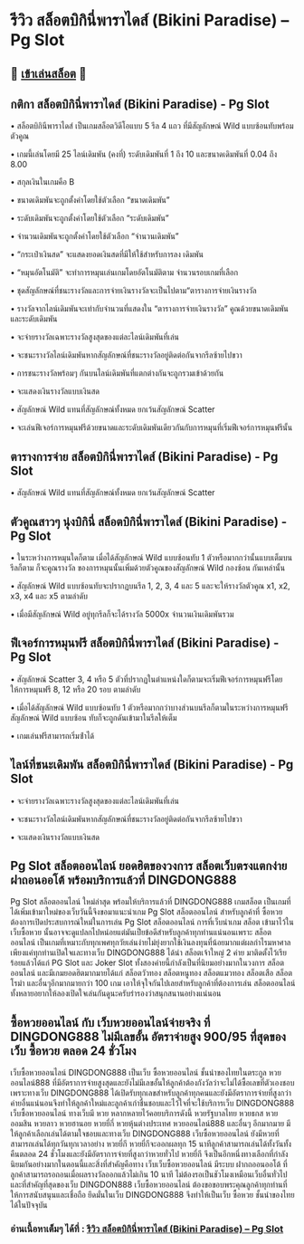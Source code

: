 # รีวิว สล็อตบิกินี่พาราไดส์ (Bikini Paradise) – Pg Slot

## 🎰 [เข้าเล่นสล็อต](https://bit.ly/3ryTLaH) 🎰

## กติกา สล็อตบิกินี่พาราไดส์ (Bikini Paradise) - Pg Slot

• สล็อตบิกินีพาราไดส์ เป็นเกมสล็อตวิดีโอแบบ 5 รีล 4 แถว ที่มีสัญลักษณ์ Wild แบบซ้อนทับพร้อมตัวคูณ

• เกมนี้เล่นโดยมี 25 ไลน์เดิมพัน (คงที่) ระดับเดิมพันที่ 1 ถึง 10 และขนาดเดิมพันที่ 0.04 ถึง 8.00

• สกุลเงินในเกมคือ B

• ขนาดเดิมพันจะถูกตั้งค่าโดยใช้ตัวเลือก “ขนาดเดิมพัน”

• ระดับเดิมพันจะถูกตั้งค่าโดยใช้ตัวเลือก “ระดับเดิมพัน”

• จํานวนเดิมพันจะถูกตั้งค่าโดยใช้ตัวเลือก “จำนวนเดิมพัน”

• “กระเป๋าเงินสด” จะแสดงยอดเงินสดที่มีให้ใช้สําหรับการลง เดิมพัน

• “หมุนอัตโนมัติ” จะทําการหมุนเล่นเกมโดยอัตโนมัติตาม จํานวนรอบเกมที่เลือก

• ชุดสัญลักษณ์ที่ชนะรางวัลและการจ่ายเงินรางวัลจะเป็นไปตาม“ตารางการจ่ายเงินรางวัล

• รางวัลจากไลน์เดิมพันจะเท่ากับจํานวนที่แสดงใน “ตารางการจ่ายเงินรางวัล” คูณด้วยขนาดเดิมพันและระดับเดิมพัน

• จะจ่ายรางวัลเฉพาะรางวัลสูงสุดของแต่ละไลน์เดิมพันที่เล่น

• จะชนะรางวัลไลน์เดิมพันหากสัญลักษณ์ที่ชนะรางวัลอยู่ติดต่อกันจากรีลซ้ายไปขวา

• การชนะรางวัลพร้อมๆ กันบนไลน์เดิมพันที่แตกต่างกันจะถูกรวมเข้าด้วยกัน

• จะแสดงเงินรางวัลแบบเงินสด

• สัญลักษณ์ Wild แทนที่สัญลักษณ์ทั้งหมด ยกเว้นสัญลักษณ์ Scatter

• จะเล่นฟีเจอร์การหมุนฟรีด้วยขนาดและระดับเดิมพันเดียวกันกับการหมุนที่เริ่มฟีเจอร์การหมุนฟรีนั้น

## ตารางการจ่าย สล็อตบิกินี่พาราไดส์ (Bikini Paradise) - Pg Slot

• สัญลักษณ์ Wild แทนที่สัญลักษณ์ทั้งหมด ยกเว้นสัญลักษณ์ Scatter

## ตัวคูณสาวๆ นุ่งบิกินี่ สล็อตบิกินี่พาราไดส์ (Bikini Paradise) - Pg Slot

• ในระหว่างการหมุนใดก็ตาม เมื่อได้สัญลักษณ์ Wild แบบซ้อนทับ 1 ตัวหรือมากกว่านั้นแบบเต็มบนรีลก็ตาม ก็จะคูณรางวัล ของการหมุนนั้นเพิ่มด้วยตัวคูณของสัญลักษณ์ Wild กองซ้อน กันเหล่านั้น

• สัญลักษณ์ Wild แบบซ้อนทับจะปรากฏบนรีล 1, 2, 3, 4 และ 5 และจะให้รางวัลตัวคูณ x1, x2, x3, x4 และ x5 ตามลําดับ

• เมื่อมีสัญลักษณ์ Wild อยู่ทุกรีลก็จะได้รางวัล 5000x จํานวนเงินเดิมพันรวม

## ฟีเจอร์การหมุนฟรี สล็อตบิกินี่พาราไดส์ (Bikini Paradise) - Pg Slot

• สัญลักษณ์ Scatter 3, 4 หรือ 5 ตัวที่ปรากฏในตําแหน่งใดก็ตามจะเริ่มฟีเจอร์การหมุนฟรีโดยให้การหมุนฟรี 8, 12 หรือ 20 รอบ ตามลําดับ

• เมื่อได้สัญลักษณ์ Wild แบบซ้อนทับ 1 ตัวหรือมากกว่าบางส่วนบนรีลก็ตามในระหว่างการหมุนฟรี สัญลักษณ์ Wild แบบซ้อน ทับก็จะถูกดันเข้ามาในรีลให้เต็ม

• เกมเล่นฟรีสามารถเริ่มซ้ําได้

## ไลน์ที่ชนะเดิมพัน สล็อตบิกินี่พาราไดส์ (Bikini Paradise) - Pg Slot

• จะจ่ายรางวัลเฉพาะรางวัลสูงสุดของแต่ละไลน์เดิมพันที่เล่น

• จะชนะรางวัลไลน์เดิมพันหากสัญลักษณ์ที่ชนะรางวัลอยู่ติดต่อกันจากรีลซ้ายไปขวา

• จะแสดงเงินรางวัลแบบเงินสด

## Pg Slot สล็อตออนไลน์ ยอดฮิตของวงการ สล็อตเว็บตรงแตกง่าย ฝาถอนออโต้ พร้อมบริการแล้วที่ DINGDONG888
Pg Slot สล็อตออนไลน์ ใหม่ล่าสุด พร้อมให้บริการแล้วที่ DINGDONG888 เกมสล็อต เป็นเกมที่ได้เพิ่มเข้ามาใหม่ของเว็บวันนี้จึงขอมาแนะนำเกม Pg Slot สล็อตออนไลน์ สำหรับลูกค้าที่ ซื้อหวย ต้องการเปิดประสบการณ์ใหม่ในการเล่น Pg Slot สล็อตออนไลน์ การที่เว็บนำเกม สล็อต เข้ามาไว้ใน เว็บซื้อหวย นั้นอาจจะดูแปลกไปหน่อยแต่มันเป็ยข้อดีสำหรับลูกค้าทุกท่านแน่นอนเพราะ สล็อตออนไลน์ เป็นเกมที่เหมาะกับทุกเพศทุกวัยเล่นง่ายไม่ยุ่งยากใช้เงินลงทุนที่น้อยมากแต่ผลกำไรมหาศาลเพียงแค่ทุกท่านเปิดใจและทางเว็บ DINGDONG888 ได้นำ สล็อตเจ้าใหญ่ 2 ค่าย มาติดตั้งไว้เรียร้อยแล้วได้แก่ PG Slot และ Joker Slot ทั้งสองค่ายนี้กำลังเป็นที่นิยมอย่างมากในวงการ สล็อตออนไลน์ และมีเกมยอดฮิตมากมายได้แก่ สล็อตวัวทอง สล็อตหนูทอง สล็อตแมวทอง สล็อตเสือ สล็อตโรม่า และอื่นๆอีกมากมายกว่า 100 เกม เอาให้จุใจกันไปเลยสำหรับลูกค้าที่ต้องการเล่น สล็อตออนไลน์ ทั้งหลายอยากให้ลองเปิดใจเล่นกันดูนะครับรำรองว่าสนุกสนานอย่างแน่นอน

## ซื้อหวยออนไลน์ กับ เว็บหวยออนไลน์จ่ายจริง ที่ DINGDONG888 ไม่มีเลขอั้น อัตราจ่ายสูง 900/95 ที่สุดของเว็บ ซื้อหวย ตลอด 24 ชั่วโมง
เว็บซื้อหวยออนไลน์ DINGDONG888 เป็นเว็บ ซื้อหวยออนไลน์ ชั้นนำของไทยในตระกูล หวยออนไลน์888 ที่มีอัตราการจ่ายสูงสุดและยังไม่มีเลขอั้นให้ลูกค้าต้องกังวัลว่าจะไม่ได้ซื้อเลขที่ตัวเองชอบ เพราะทางเว็บ DINGDONG888 ได้เปิดรับทุกเลขสำหรับลูกค้าทุกคนและยังมีอัตราการจ่ายที่สูงกว่าค่ายอื่นแน่นอนจึงทำให้ลูกค้าใหม่และลูกค้าเก่าชื่นชอบและไว้ใจที่จะใช้บริการเว็บ DINGDONG888 เว็บซื้อหวยออนไลน์ ทางเว็บมี หวย หลากหลายไว้คอยบริการดังนี้ หวยรัฐบาลไทย หวยธกส หวยออมสิน หวยลาว หวยฮานอย หวยยี่กี่ หวยหุ้นต่างประเทศ หวยออนไลน์888 และอื่นๆ อีกมากมาย มีให้ลูกค้าเลือกเล่นได้ตามใจชอบและทางเว็บ DINGDONG888 เว็บซื้อหวยออนไลน์ ยังมีหวยที่สามารถเล่นได้ทุกวันทุกเวลาอย่าง หวยยี่กี หวยยี่กีจะออกผลทุก 15 นาทีลูกค้าสามารถเล่นได้ทั้งวันทั้งคืนตลอด 24 ชั่วโมงและยังมีอัตราการจ่ายที่สูงกว่าหวยทั่วไป หวยยี่กี จึงเป็นอีกหนึ่งทางเลือกที่กำลังนิยมกันอย่างมากในตอนนี้และสิ่งที่สำคัญคือทาง เว็บเว็บซื้อหวยออนไลน์ มีระบบ ฝากถออนออโต้ ที่ลูกค้าสามารถรอถอนเมื่อผลรางวัลออกแล้วไม่เกิน 10 นาที ไม่ต้องรอเป็นชัวโมงเหมือนเว็บอื่นทั่วไปและที่สำคัญที่สุดของเว็บ DINGDON888 เว็บซื้อหวยออนไลน์ ต้องขอขอบพระคุณลูกค้าทุกท่านที่ให้การสนับสนุนและเชื่อถือ ยึดมั่นในเว็บ DINGDONG888 จึงทำให้เป็นเว็บ ซื้อหวย ชั้นนำของไทยได้ในปัจจุบัน

### อ่านเนื้อหาเต็มๆ ได้ที่ : [รีวิว สล็อตบิกินี่พาราไดส์ (Bikini Paradise) – Pg Slot](https://dingdong888.co/pg-slot/bikini-paradise/)

